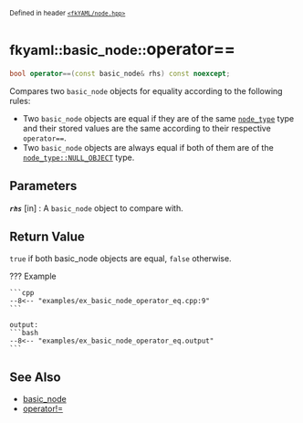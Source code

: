 <small>Defined in header [`<fkYAML/node.hpp>`](https://github.com/fktn-k/fkYAML/blob/develop/include/fkYAML/node.hpp)</small>

# <small>fkyaml::basic_node::</small>operator==

```cpp
bool operator==(const basic_node& rhs) const noexcept;
```

Compares two `basic_node` objects for equality according to the following rules:

* Two `basic_node` objects are equal if they are of the same [`node_type`](../node_type.md) type and their stored values are the same according to their respective `operator==`.
* Two `basic_node` objects are always equal if both of them are of the [`node_type::NULL_OBJECT`](../node_type.md) type.

## **Parameters**

***`rhs`*** [in]
:   A `basic_node` object to compare with.

## **Return Value**

`true` if both basic_node objects are equal, `false` otherwise.

??? Example

    ```cpp
    --8<-- "examples/ex_basic_node_operator_eq.cpp:9"
    ```

    output:
    ```bash
    --8<-- "examples/ex_basic_node_operator_eq.output"
    ```

## **See Also**

* [basic_node](index.md)
* [operator!=](operator_ne.md)
